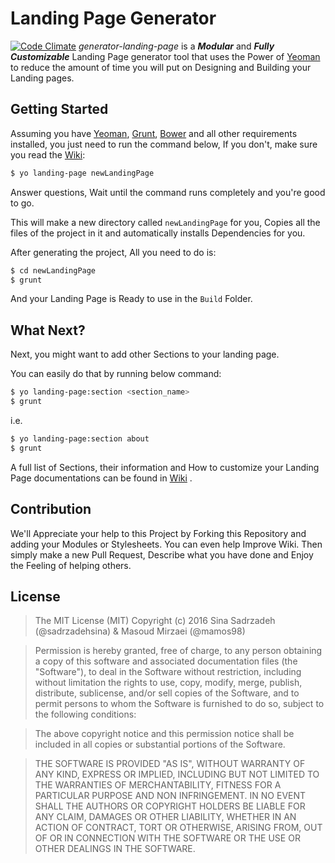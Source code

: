 # Landing Page Generator
[![Code Climate](https://codeclimate.com/github/sadrzadehsina/generator-landing-page/badges/gpa.svg)](https://codeclimate.com/github/sadrzadehsina/generator-landing-page) 
*generator-landing-page* is a **_Modular_** and **_Fully Customizable_** Landing Page generator tool that uses the Power of [Yeoman](http://yeoman.io/) to reduce the amount of time you will put on Designing and Building your Landing pages.

## Getting Started
Assuming you have [Yeoman](http://yeoman.io/), [Grunt](http://gruntjs.com/), [Bower](http://bower.io) and all other requirements installed, you just need to run the command below, If you don't, make sure you read the [Wiki](https://github.com/sadrzadehsina/generator-landing-page/wiki):

```sh
$ yo landing-page newLandingPage
```
Answer questions, Wait until the command runs completely and you're good to go.

This will make a new directory called ` newLandingPage ` for you, Copies all the files of the project in it and automatically installs Dependencies for you.

After generating the project, All you need to do is:

```sh
$ cd newLandingPage
$ grunt
```
And your Landing Page is Ready to use in the `Build` Folder.

## What Next?
Next, you might want to add other Sections to your landing page.

You can easily do that by running below command:

```sh
$ yo landing-page:section <section_name>
$ grunt
```

i.e.

```sh
$ yo landing-page:section about
$ grunt
```

A full list of Sections, their information and How to customize your Landing Page documentations can be found in [Wiki](https://github.com/sadrzadehsina/generator-landing-page/wiki) .

## Contribution
We'll Appreciate your help to this Project by Forking this Repository and adding your Modules or Stylesheets. You can even help Improve Wiki. Then simply make a new Pull Request, Describe what you have done and Enjoy the Feeling of helping others.

## License
> The MIT License (MIT)
Copyright (c) 2016 Sina Sadrzadeh (@sadrzadehsina) & Masoud Mirzaei (@mamos98)

> Permission is hereby granted, free of charge, to any person obtaining a copy of this software and associated documentation files (the "Software"), to deal in the Software without restriction, including without limitation the rights to use, copy, modify, merge, publish, distribute, sublicense, and/or sell copies of the Software, and to permit persons to whom the Software is furnished to do so, subject to the following conditions:

> The above copyright notice and this permission notice shall be included in all copies or substantial portions of the Software.

> THE SOFTWARE IS PROVIDED "AS IS", WITHOUT WARRANTY OF ANY KIND, EXPRESS OR IMPLIED, INCLUDING BUT NOT LIMITED TO THE WARRANTIES OF MERCHANTABILITY, FITNESS FOR A PARTICULAR PURPOSE AND NON INFRINGEMENT. IN NO EVENT SHALL THE AUTHORS OR COPYRIGHT HOLDERS BE LIABLE FOR ANY CLAIM, DAMAGES OR OTHER LIABILITY, WHETHER IN AN ACTION OF CONTRACT, TORT OR OTHERWISE, ARISING FROM, OUT OF OR IN CONNECTION WITH THE SOFTWARE OR THE USE OR OTHER DEALINGS IN THE SOFTWARE.
